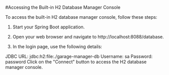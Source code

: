 

#Accessing the Built-in H2 Database Manager Console

To access the built-in H2 database manager console, follow these steps:

1. Start your Spring Boot application.

2. Open your web browser and navigate to http://localhost:8088/database.

3. In the login page, use the following details:

JDBC URL: jdbc:h2:file:./garage-manager-db
Username: sa
Password: password
Click on the "Connect" button to access the H2 database manager console.